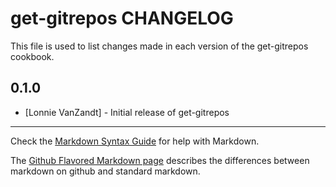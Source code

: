 get-gitrepos CHANGELOG
==============

This file is used to list changes made in each version of the get-gitrepos cookbook.

0.1.0
-----
- [Lonnie VanZandt] - Initial release of get-gitrepos

- - -
Check the [Markdown Syntax Guide](http://daringfireball.net/projects/markdown/syntax) for help with Markdown.

The [Github Flavored Markdown page](http://github.github.com/github-flavored-markdown/) describes the differences between markdown on github and standard markdown.
